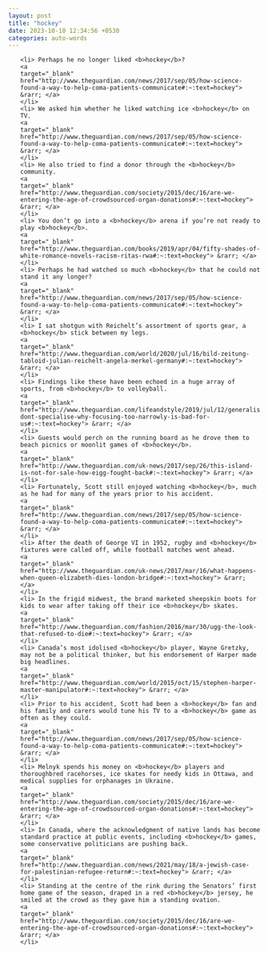 ```yaml
---
layout: post
title: "hockey"
date: 2023-10-10 12:34:56 +0530
categories: auto-words
---
```

<ol>

    <li> Perhaps he no longer liked <b>hockey</b>?
    <a 
    target="_blank" 
    href="http://www.theguardian.com/news/2017/sep/05/how-science-found-a-way-to-help-coma-patients-communicate#:~:text=hockey"> &rarr; </a>
    </li>
    <li> We asked him whether he liked watching ice <b>hockey</b> on TV.
    <a 
    target="_blank" 
    href="http://www.theguardian.com/news/2017/sep/05/how-science-found-a-way-to-help-coma-patients-communicate#:~:text=hockey"> &rarr; </a>
    </li>
    <li> He also tried to find a donor through the <b>hockey</b> community.
    <a 
    target="_blank" 
    href="http://www.theguardian.com/society/2015/dec/16/are-we-entering-the-age-of-crowdsourced-organ-donations#:~:text=hockey"> &rarr; </a>
    </li>
    <li> You don’t go into a <b>hockey</b> arena if you’re not ready to play <b>hockey</b>.
    <a 
    target="_blank" 
    href="http://www.theguardian.com/books/2019/apr/04/fifty-shades-of-white-romance-novels-racism-ritas-rwa#:~:text=hockey"> &rarr; </a>
    </li>
    <li> Perhaps he had watched so much <b>hockey</b> that he could not stand it any longer?
    <a 
    target="_blank" 
    href="http://www.theguardian.com/news/2017/sep/05/how-science-found-a-way-to-help-coma-patients-communicate#:~:text=hockey"> &rarr; </a>
    </li>
    <li> I sat shotgun with Reichelt’s assortment of sports gear, a <b>hockey</b> stick between my legs.
    <a 
    target="_blank" 
    href="http://www.theguardian.com/world/2020/jul/16/bild-zeitung-tabloid-julian-reichelt-angela-merkel-germany#:~:text=hockey"> &rarr; </a>
    </li>
    <li> Findings like these have been echoed in a huge array of sports, from <b>hockey</b> to volleyball.
    <a 
    target="_blank" 
    href="http://www.theguardian.com/lifeandstyle/2019/jul/12/generalise-dont-specialise-why-focusing-too-narrowly-is-bad-for-us#:~:text=hockey"> &rarr; </a>
    </li>
    <li> Guests would perch on the running board as he drove them to beach picnics or moonlit games of <b>hockey</b>.
    <a 
    target="_blank" 
    href="http://www.theguardian.com/uk-news/2017/sep/26/this-island-is-not-for-sale-how-eigg-fought-back#:~:text=hockey"> &rarr; </a>
    </li>
    <li> Fortunately, Scott still enjoyed watching <b>hockey</b>, much as he had for many of the years prior to his accident.
    <a 
    target="_blank" 
    href="http://www.theguardian.com/news/2017/sep/05/how-science-found-a-way-to-help-coma-patients-communicate#:~:text=hockey"> &rarr; </a>
    </li>
    <li> After the death of George VI in 1952, rugby and <b>hockey</b> fixtures were called off, while football matches went ahead.
    <a 
    target="_blank" 
    href="http://www.theguardian.com/uk-news/2017/mar/16/what-happens-when-queen-elizabeth-dies-london-bridge#:~:text=hockey"> &rarr; </a>
    </li>
    <li> In the frigid midwest, the brand marketed sheepskin boots for kids to wear after taking off their ice <b>hockey</b> skates.
    <a 
    target="_blank" 
    href="http://www.theguardian.com/fashion/2016/mar/30/ugg-the-look-that-refused-to-die#:~:text=hockey"> &rarr; </a>
    </li>
    <li> Canada’s most idolised <b>hockey</b> player, Wayne Gretzky, may not be a political thinker, but his endorsement of Harper made big headlines.
    <a 
    target="_blank" 
    href="http://www.theguardian.com/world/2015/oct/15/stephen-harper-master-manipulator#:~:text=hockey"> &rarr; </a>
    </li>
    <li> Prior to his accident, Scott had been a <b>hockey</b> fan and his family and carers would tune his TV to a <b>hockey</b> game as often as they could.
    <a 
    target="_blank" 
    href="http://www.theguardian.com/news/2017/sep/05/how-science-found-a-way-to-help-coma-patients-communicate#:~:text=hockey"> &rarr; </a>
    </li>
    <li> Melnyk spends his money on <b>hockey</b> players and thoroughbred racehorses, ice skates for needy kids in Ottawa, and medical supplies for orphanages in Ukraine.
    <a 
    target="_blank" 
    href="http://www.theguardian.com/society/2015/dec/16/are-we-entering-the-age-of-crowdsourced-organ-donations#:~:text=hockey"> &rarr; </a>
    </li>
    <li> In Canada, where the acknowledgment of native lands has become standard practice at public events, including <b>hockey</b> games, some conservative politicians are pushing back.
    <a 
    target="_blank" 
    href="http://www.theguardian.com/news/2021/may/18/a-jewish-case-for-palestinian-refugee-return#:~:text=hockey"> &rarr; </a>
    </li>
    <li> Standing at the centre of the rink during the Senators’ first home game of the season, draped in a red <b>hockey</b> jersey, he smiled at the crowd as they gave him a standing ovation.
    <a 
    target="_blank" 
    href="http://www.theguardian.com/society/2015/dec/16/are-we-entering-the-age-of-crowdsourced-organ-donations#:~:text=hockey"> &rarr; </a>
    </li>